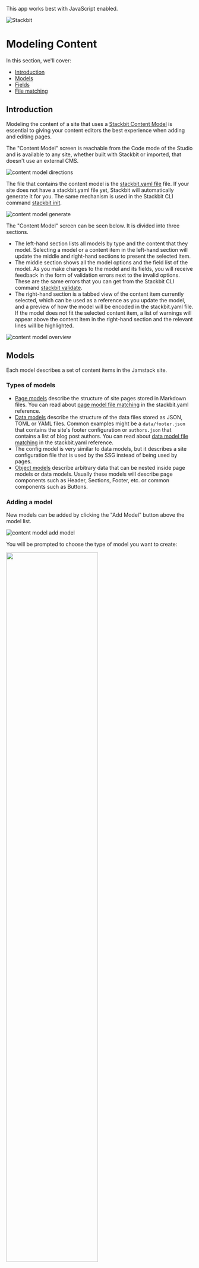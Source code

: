 This app works best with JavaScript enabled.



























![Stackbit](/docs/images/stackbit-crane-sm.png)

Modeling Content
================

In this section, we'll cover:

-   [Introduction](#introduction)
-   [Models](#models)
-   [Fields](#fields)
-   [File matching](#file_matching)

<a href="#introduction" class="hash-link"><span class="icon-copy"></span></a>Introduction
-----------------------------------------------------------------------------------------

Modeling the content of a site that uses a [Stackbit Content Model](/docs/conceptual-guides/content-model/#stackbit_content_model) is essential to giving your content editors the best experience when adding and editing pages.

The "Content Model" screen is reachable from the Code mode of the Studio and is available to any site, whether built with Stackbit or imported, that doesn't use an external CMS.

![content model directions](/docs/images/content-model-directions.png)

The file that contains the content model is the [stackbit.yaml file](/docs/reference/stackbit-yaml/) file. If your site does not have a stackbit.yaml file yet, Stackbit will automatically generate it for you. The same mechanism is used in the Stackbit CLI command [stackbit init](/docs/reference/stackbit-cli/#init).

![content model generate](/docs/images/content-model-generate.png)

The "Content Model" screen can be seen below. It is divided into three sections.

-   The left-hand section lists all models by type and the content that they model. Selecting a model or a content item in the left-hand section will update the middle and right-hand sections to present the selected item.
-   The middle section shows all the model options and the field list of the model. As you make changes to the model and its fields, you will receive feedback in the form of validation errors next to the invalid options. These are the same errors that you can get from the Stackbit CLI command [stackbit validate](/docs/reference/stackbit-cli/#validate).
-   The right-hand section is a tabbed view of the content item currently selected, which can be used as a reference as you update the model, and a preview of how the model will be encoded in the stackbit.yaml file. If the model does not fit the selected content item, a list of warnings will appear above the content item in the right-hand section and the relevant lines will be highlighted.

![content model overview](/docs/images/content-model-overview.jpg)

<a href="#models" class="hash-link"><span class="icon-copy"></span></a>Models
-----------------------------------------------------------------------------

Each model describes a set of content items in the Jamstack site.

### <a href="#types_of_models" class="hash-link"><span class="icon-copy"></span></a>Types of models

-   [Page models](/docs/reference/stackbit-yaml/page-models/) describe the structure of site pages stored in Markdown files. You can read about [page model file matching](/docs/reference/stackbit-yaml/page-models/#page_model_matching_properties) in the stackbit.yaml reference.
-   [Data models](/docs/reference/stackbit-yaml/data-models/) describe the structure of the data files stored as JSON, TOML or YAML files. Common examples might be a `data/footer.json` that contains the site's footer configuration or `authors.json` that contains a list of blog post authors. You can read about [data model file matching](/docs/reference/stackbit-yaml/data-models/#data_model_matching_properties) in the stackbit.yaml reference.
-   The config model is very similar to data models, but it describes a site configuration file that is used by the SSG instead of being used by pages.
-   [Object models](/docs/reference/stackbit-yaml/object-models/) describe arbitrary data that can be nested inside page models or data models. Usually these models will describe page components such as Header, Sections, Footer, etc. or common components such as Buttons.

### <a href="#adding_a_model" class="hash-link"><span class="icon-copy"></span></a>Adding a model

New models can be added by clicking the "Add Model" button above the model list.

![content model add model](/docs/images/content-model-add-delete-model.png)

You will be prompted to choose the type of model you want to create:

<img src="/docs/images/content-model-type.jpg" style="width:70.0%" />

When you add a new page model, it will instantly become available in the 'Content' tab when you tap on 'Add page':

![content model new page](/docs/images/content-model-new-page-available.jpg)

### <a href="#editing_a_model" class="hash-link"><span class="icon-copy"></span></a>Editing a model

You can edit models by tapping the name model on the left side navbar and then editing its fields in the central panel. As part of editing a model, you may want to change its name (not available yet), edit its fields, [add new fields to it](#adding_fields), or even merge models as described below.

#### 'Merging' models

Existing models can be very similar, specially if your site have autogenerated your schema (content model) using [Stackbit CLI](/docs/reference/stackbit-cli/). For example, you may have two different page models one called 'page1' and 'page2' where they have exactly the same fields except 'page2' has two additional fields: author and link.

![Page Model - Page 1](/docs/images/page-model-page1.jpg)![Page Model - Page 2](/docs/images/page-model-page2.jpg)

In order to 'merge' these two models, you will want to keep the model with more fields, in our example 'page2', [match the pages currently matched to the 'page1' model to the 'Page 2'](#file_matching), and then you will be able to delete the 'page1' model.

### <a href="#deleting_a_model" class="hash-link"><span class="icon-copy"></span></a>Deleting a model

Existing models can be deleted by clicking the delete icon next to the model name as long as there are no content files matched or referencing this model. If that's the case, the matched content files need to be deleted or unlinked first.

![content model delete model](/docs/images/content-model-delete-model.jpg)

<a href="#fields" class="hash-link"><span class="icon-copy"></span></a>Fields
-----------------------------------------------------------------------------

Model fields define the individual fields that make up a particular model. Model fields describe the name, and the type of the data fields, stored in the front-matter of markdown files, and in JSON/TOML/YAML files. As well as their presentation and behavior inside the editing interface of the Stackbit Studio.

### <a href="#adding_fields" class="hash-link"><span class="icon-copy"></span></a>Adding fields

Adding fields can be done by clicking the "Add Field" button at the bottom of the field list. Field settings can be edited by clicking the settings/gear icon in the field row.

![content model add field](/docs/images/content-model-add-field.jpg)

There are multiple reasons why you may need to add fields to a model. Here are a a couple of the most common ones:

#### Adding a new field to an existing model

Imagine you have a 'Product' page model with title, description, image, price, and link fields. And now you want to introduce product ratings. From a content modeling perspective, you will need to add a new field to the 'Product' model, give it a name, for example 'rating', and indicate the type, let's say 'number', because you're going to ask buyers to rate the product from 1 to 5.

Go to the product model, tap on 'Add field', and create the new field as shown in the first image below. After you finish, you should see the new field added to your 'Product' page model as shown in the second image.

<img src="/docs/images/model-fields-add-rating-field.jpg" style="width:50.0%" /><img src="/docs/images/model-fields-add-rating.jpg" style="width:50.0%" />

Now, you are ready to start using the new 'rating' field on your product pages.

###### Adding an existing field to an existing model

Existing content may contain data that is not defined in the model. Amongst other things, when this happens, this will prevent that field from being editable on Stackbit. In order to make content editable on Stackbit, you need to model that content. Let's see an example.

You have a content file, a post, and its front matter looks like this:

    ---
    title: A perfect day in the park
    subtitle: "It's a beautiful day at the park! We are counting down the days until we see children playing and hear laughter!"
    date: '2020-04-16'
    author: 'John Doe'
    categories: 'tutorials'
    ---

But the page model for a 'Post' is missing the 'subtitle' field:

<img src="/docs/images/content-model-missing-fields.jpg" style="width:70.0%" />

By adding the subtitle field to the 'Post' model you will now be able to edit that filed on Stackbit:

![content model edit fields](/docs/images/content-model-edit-fields.jpg)

### <a href="#deleting_a_field" class="hash-link"><span class="icon-copy"></span></a>Deleting a field

Fields can be deleted by clicking the delete icon in the field row.

![content model delete field](/docs/images/content-model-delete-field.jpg)

### <a href="#ordering_fields" class="hash-link"><span class="icon-copy"></span></a>Ordering fields

Fields can be re-ordered clicking the three dots at the beginning of the field row.

![content model order fields](/docs/images/content-model-order-fields.jpg)

### <a href="#referencing_an_object" class="hash-link"><span class="icon-copy"></span></a>Referencing an object

The same way you can add a new field to a model, you can also add a reference to another object. In order to do so, tap on 'Add field', select type 'Object', and give it a name. For example, I am going to add 'comments'- with title and comment- to my 'post' page model.

<img src="/docs/images/content-model-object-ref.jpg" style="width:70.0%" />

Once you've added the new field of type object, you'll see a button to add fields to that object:

![add a field to an object](/docs/images/add-field-object.jpg)

Add your fields, and voilà.

![object reference fields](/docs/images/obj-ref-fields.jpg)

### <a href="#multiple_references" class="hash-link"><span class="icon-copy"></span></a>Multiple references

In the previous example, we added a reference to an object called 'comments' in our 'post' page model. However, this means we are only allowing one comment per post, and we probably want to allow multiple comments per post. In order to achieve that, we need to create a list of models instead. See steps below:

First, create a data model for comments. We're going to call it 'comment' and add its fields, in this case 'title' and 'comment'.

<img src="/docs/images/data-model-comments.jpg" style="width:70.0%" />

Next, Add a new field to your 'post' page model, but instead of choosing type 'object' as in the previous example, select 'list' as a field type. This will allow us to select a list of elements.

<img src="/docs/images/list-of-models.jpg" style="width:70.0%" />

Now, choose 'model' as the element to list, and indicate which one of your models to list, in this case the one we just created called 'comment'.

<img src="/docs/images/list-of-references-models.jpg" style="width:70.0%" />

This is also very helpful when creating landing pages and making sections available (e.g. hero section, features section, grid section, etc.) like in this case:

<img src="/docs/images/list-models-landing-page.jpg" style="width:70.0%" />

<a href="#file_matching" class="hash-link"><span class="icon-copy"></span></a>File matching
-------------------------------------------------------------------------------------------

Models describe the structure of your content files. In order for Stackbit to correctly match your content files to their respective models, you need to provide [Model Matching Properties](/docs/reference/stackbit-yaml/models/#model_matching_properties).

<img src="/docs/images/file-matching-layout.jpg" style="width:70.0%" />

Click the following links to learn more about each property in the Model Matching section:

-   [Layout Name](/docs/reference/stackbit-yaml/page-models/#layout)
-   [File Path](/docs/reference/stackbit-yaml/page-models/#filepath)
-   [Folder Path](/docs/reference/stackbit-yaml/page-models/#folder)
-   [Match Pattern](/docs/reference/stackbit-yaml/page-models/#match)
-   [Exclude Pattern](/docs/reference/stackbit-yaml/page-models/#exclude)

Did you find this page useful?
------------------------------





Jump to Section
---------------

-   [Introduction](#introduction)
-   [Models](#models)
    -   [Types of models](#types_of_models)
    -   [Adding a model](#adding_a_model)
    -   [Editing a model](#editing_a_model)
    -   [Deleting a model](#deleting_a_model)
-   [Fields](#fields)
    -   [Adding fields](#adding_fields)
    -   [Deleting a field](#deleting_a_field)
    -   [Ordering fields](#ordering_fields)
    -   [Referencing an object](#referencing_an_object)
    -   [Multiple references](#multiple_references)
-   [File matching](#file_matching)











